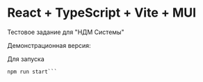 # React + TypeScript + Vite + MUI

Тестовое задание для "НДМ Системы"

Демонстрационная версия: 

Для запуска
```npm install
npm run start```